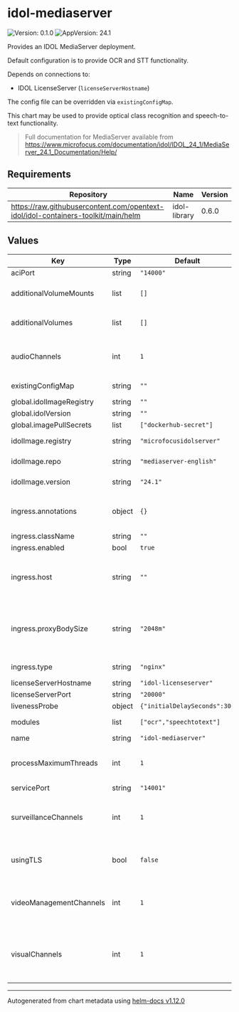 # idol-mediaserver



![Version: 0.1.0](https://img.shields.io/badge/Version-0.1.0-informational?style=flat-square) ![AppVersion: 24.1](https://img.shields.io/badge/AppVersion-24.1-informational?style=flat-square) 

Provides an IDOL MediaServer deployment.

Default configuration is to provide OCR and STT functionality.

Depends on connections to:

- IDOL LicenseServer (`licenseServerHostname`)

The config file can be overridden via `existingConfigMap`.

This chart may be used to provide optical class recognition and speech-to-text functionality.

> Full documentation for MediaServer available from https://www.microfocus.com/documentation/idol/IDOL_24_1/MediaServer_24.1_Documentation/Help/







## Requirements

| Repository | Name | Version |
|------------|------|---------|
| https://raw.githubusercontent.com/opentext-idol/idol-containers-toolkit/main/helm | idol-library | 0.6.0 |

## Values

| Key | Type | Default | Description |
|-----|------|---------|-------------|
| aciPort | string | `"14000"` | port service will serve ACI connections on |
| additionalVolumeMounts | list | `[]` | Additional PodSpec VolumeMount (see https://kubernetes.io/docs/reference/kubernetes-api/workload-resources/pod-v1/#volumes-1) |
| additionalVolumes | list | `[]` | Additional PodSpec Volume (see https://kubernetes.io/docs/reference/kubernetes-api/workload-resources/pod-v1/#volumes) |
| audioChannels | int | `1` | Allocate one channel for each concurrent process action that includes audio processing Audio channels are used for each of the following processes:   Audio categorization   Audio matching   Language identification   Speaker identification   Speech-to-text   All video management features |
| existingConfigMap | string | `""` | if specified, mounted at /etc/config/idol and expected to provide mediaserver.cfg |
| global.idolImageRegistry | string | `""` | Global override value for idolImage.registry |
| global.idolVersion | string | `""` | Global override value for idolImage.version |
| global.imagePullSecrets | list | `["dockerhub-secret"]` | Global secrets used to pull container images |
| idolImage.registry | string | `"microfocusidolserver"` | used to construct container image name: {idolImage.registry}/{idolImage.repo}:{idolImage.version} |
| idolImage.repo | string | `"mediaserver-english"` | used to construct container image name: {idolImage.registry}/{idolImage.repo}:{idolImage.version} |
| idolImage.version | string | `"24.1"` | used to construct container image name: {idolImage.registry}/{idolImage.repo}:{idolImage.version} |
| ingress.annotations | object | `{}` | Ingress controller specific annotations Some annotations are added automatically based on ingress.type and other values, but can  be overriden/augmented here e.g. https://kubernetes.github.io/ingress-nginx/user-guide/nginx-configuration/annotations |
| ingress.className | string | `""` | Optional parameter to override the default ingress class |
| ingress.enabled | bool | `true` | Create ingress resource |
| ingress.host | string | `""` | Optional host (see https://kubernetes.io/docs/concepts/services-networking/ingress/#ingress-rules). For an OpenShift environment this is required (see https://docs.openshift.com/container-platform/4.11/networking/routes/route-configuration.html#nw-ingress-creating-a-route-via-an-ingress_route-configuration) |
| ingress.proxyBodySize | string | `"2048m"` | Maximum allowed size of the client request body, defining the maximum size of requests that can be made to IDOL components within the installation, e.g. the amount of data sent in DREADDDATA index commands. The value should be an nginx "size" value. See http://nginx.org/en/docs/http/ngx_http_core_module.html#client_max_body_size for the documentation of the corresponding nginx configuration parameter. |
| ingress.type | string | `"nginx"` | Ingress controller type to setup for. Valid values are nginx or haproxy (used by OpenShift) |
| licenseServerHostname | string | `"idol-licenseserver"` | the hostname of the IDOL LicenseServer (or abstraction) |
| licenseServerPort | string | `"20000"` | the ACI port of the IDOL LicenseServer (or abstraction) |
| livenessProbe | object | `{"initialDelaySeconds":30}` | container livenessProbe settings |
| modules | list | `["ocr","speechtotext"]` | Which modules to enable Enable only the modules you want to use, to reduce memory usage and improve startup speed |
| name | string | `"idol-mediaserver"` | used to name deployment, service, ingress |
| processMaximumThreads | int | `1` | The maximum number of Process actions that can be run simultaneously Increase this value to match available Channels, if you increase the Channels values See MediaServer documentation for more information about Process actions |
| servicePort | string | `"14001"` | port service will serve service connections on |
| surveillanceChannels | int | `1` | Allocate one channel for each analysis task, multiplied by the number of concurrent process actions Surveillance channels are used for each of the following processes:  Face detection  Number plate recognition (ANPR)  Object class recognition (but only with certain pre-trained recognizers).  Scene analysis  Text detection  All video management features |
| usingTLS | bool | `false` | whether aci/service/index ports are configured to use TLS (https). If configuring for TLS, then consider setting IDOL_SSL_COMPONENT_CERT_PATH and IDOL_SSL_COMPONENT_KEY_PATH in envConfigMap to provide required TLS certificates |
| videoManagementChannels | int | `1` | Allocate one video management channel for each concurrent process action that does not require an audio, surveillance, or visual channel These channels will be used for the following:  Ingest (apart from the Receive ingest engine, which requires a visual channel)  Analysis:   Keyframe   News segmentation   Text segmentation  Encoding  Event stream processing  Transformation  Output |
| visualChannels | int | `1` | Allocate one channel for each concurrent process action that includes any visual analytics. Visual channels are used for each of the following processes:  Ingesting records from another Media Server for further processing  All analysis operations except audio processing  Face recognition on large databases (maximum 250,000 faces, every additional 250,000 faces requires an additional visual channel)  All surveillance and video management features |


----------------------------------------------
Autogenerated from chart metadata using [helm-docs v1.12.0](https://github.com/norwoodj/helm-docs/releases/v1.12.0)